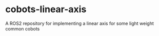 # cobots-linear-axis
A ROS2 repository for implementing a linear axis for some light weight common cobots
